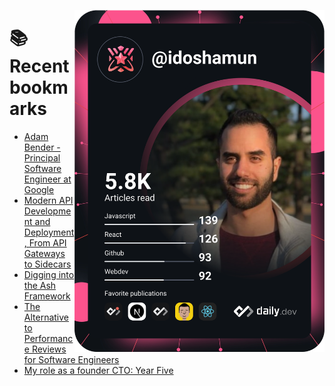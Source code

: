 <a href="https://app.daily.dev/idoshamun"><img src="https://raw.githubusercontent.com/idoshamun/idoshamun/devcard/devcard.svg" align='right' width="400" alt="Ido Shamun's Dev Card"/></a>

# 📚 Recent bookmarks
<!-- BOOKMARKS:START -->
- [Adam Bender - Principal Software Engineer at Google](https://app.daily.dev/posts/QVsG4Lucj?utm_source=rss&utm_medium=bookmarks&utm_campaign=28849d86070e4c099c877ab6837c61f0)
- [Modern API Development and Deployment, From API Gateways to Sidecars](https://app.daily.dev/posts/AnPQq70Of?utm_source=rss&utm_medium=bookmarks&utm_campaign=28849d86070e4c099c877ab6837c61f0)
- [Digging into the Ash Framework](https://app.daily.dev/posts/LbYRLteY6?utm_source=rss&utm_medium=bookmarks&utm_campaign=28849d86070e4c099c877ab6837c61f0)
- [The Alternative to Performance Reviews for Software Engineers](https://app.daily.dev/posts/ifoqKnBwi?utm_source=rss&utm_medium=bookmarks&utm_campaign=28849d86070e4c099c877ab6837c61f0)
- [My role as a founder CTO: Year Five](https://app.daily.dev/posts/T1oBAYRSR?utm_source=rss&utm_medium=bookmarks&utm_campaign=28849d86070e4c099c877ab6837c61f0)
<!-- BOOKMARKS:END -->

